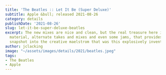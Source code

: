 ```yaml
---
title: 'The Beatles :: Let It Be (Super Deluxe)'
subtitle: Apple &bull; released 2021-08-26
category: details
publishDate: '2021-08-26'
slug: let-it-be-super-deluxe-beatles
excerpt: The new mixes are nice and clean, but the real treasure here is the extra
  material, alternate takes and mixes and even some jams, that provides an intimate
  snapshot into the creative maelstrom that was this explosively inventive foursome.
author: jclacking
image: "~/assets/images/details/2021/beatles.jpeg"
tags:
- The Beatles
- Apple
---
```


